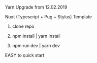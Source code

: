 Yarn Upgrade from 12.02.2019

Nuxt (Typescript + Pug + Stylus) Template

1. clone repo

2. npm install | yarn install

3. npm run dev | yarn dev

EASY to quick start